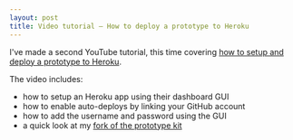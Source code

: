 ```yaml
---
layout: post
title: Video tutorial – How to deploy a prototype to Heroku
---
```


I've made a second YouTube tutorial, this time covering [how to setup and deploy a prototype to Heroku](https://www.youtube.com/watch?v=wtP97qSDlNg).

The video includes:
- how to setup an Heroku app using their dashboard GUI
- how to enable auto-deploys by linking your GitHub account
- how to add the username and password using the GUI
- a quick look at my [fork of the prototype kit](/Prototype-Kit-Fork/)
